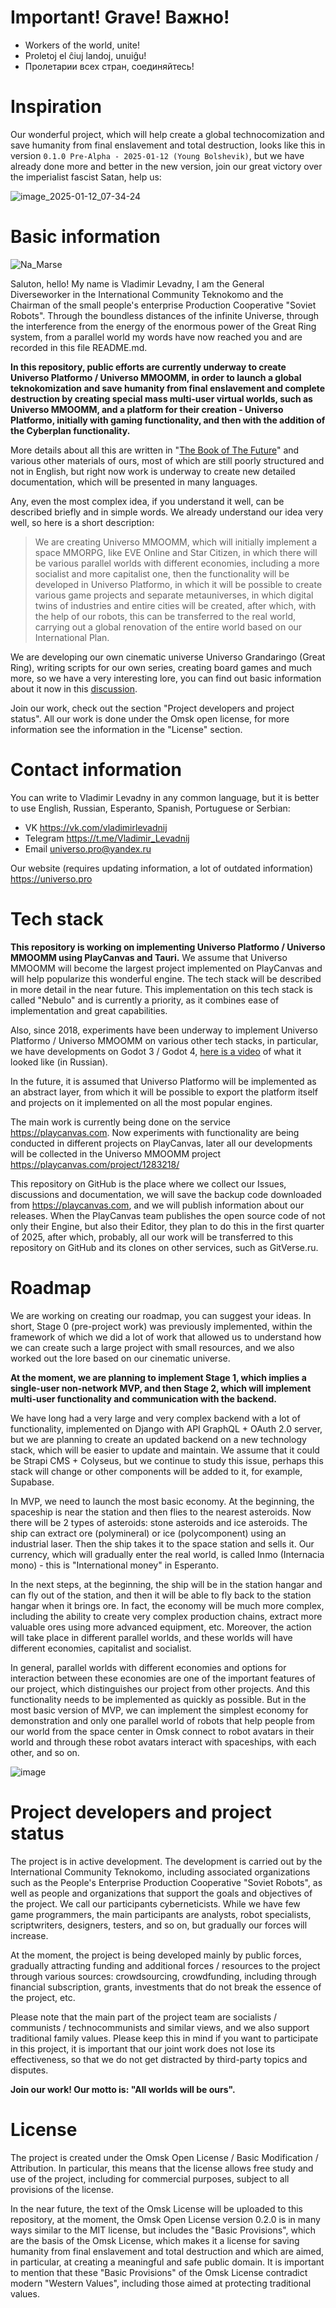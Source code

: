 # Important! Grave! Важно!

- Workers of the world, unite!
- Proletoj el ĉiuj landoj, unuiĝu!
- Пролетарии всех стран, соединяйтесь!

# Inspiration

Our wonderful project, which will help create a global technocomization and save humanity from final enslavement and total destruction, looks like this in version `0.1.0 Pre-Alpha - 2025-01-12 (Young Bolshevik)`, but we have already done more and better in the new version, join our great victory over the imperialist fascist Satan, help us:

![image_2025-01-12_07-34-24](https://github.com/user-attachments/assets/b8078dbf-7ce9-4782-b9e9-c6c907af95fe)

# Basic information

![Na_Marse](https://github.com/user-attachments/assets/631425b2-a181-40a1-a4fc-a7f66674b442)

Saluton, hello! My name is Vladimir Levadny, I am the General Diverseworker in the International Community Teknokomo and the Chairman of the small people's enterprise Production Cooperative "Soviet Robots". Through the boundless distances of the infinite Universe, through the interference from the energy of the enormous power of the Great Ring system, from a parallel world my words have now reached you and are recorded in this file README.md.

**In this repository, public efforts are currently underway to create Universo Platformo / Universo MMOOMM, in order to launch a global teknokomization and save humanity from final enslavement and complete destruction by creating special mass multi-user virtual worlds, such as Universo MMOOMM, and a platform for their creation - Universo Platformo, initially with gaming functionality, and then with the addition of the Cyberplan functionality.**

More details about all this are written in "[The Book of The Future](https://youtu.be/SqlBGAWyI6I)" and various other materials of ours, most of which are still poorly structured and not in English, but right now work is underway to create new detailed documentation, which will be presented in many languages.

Any, even the most complex idea, if you understand it well, can be described briefly and in simple words. We already understand our idea very well, so here is a short description:

> We are creating Universo MMOOMM, which will initially implement a space MMORPG, like EVE Online and Star Citizen, in which there will be various parallel worlds with different economies, including a more socialist and more capitalist one, then the functionality will be developed in Universo Platformo, in which it will be possible to create various game projects and separate metauniverses, in which digital twins of industries and entire cities will be created, after which, with the help of our robots, this can be transferred to the real world, carrying out a global renovation of the entire world based on our International Plan.

We are developing our own cinematic universe Universo Grandaringo (Great Ring), writing scripts for our own series, creating board games and much more, so we have a very interesting lore, you can find out basic information about it now in this [discussion](https://github.com/teknokomo/universo-platformo-nebulo/issues/11).

Join our work, check out the section "Project developers and project status". All our work is done under the Omsk open license, for more information see the information in the "License" section.

# Contact information

You can write to Vladimir Levadny in any common language, but it is better to use English, Russian, Esperanto, Spanish, Portuguese or Serbian:

- VK https://vk.com/vladimirlevadnij
- Telegram https://t.me/Vladimir_Levadnij
- Email universo.pro@yandex.ru
  
Our website (requires updating information, a lot of outdated information) https://universo.pro

# Tech stack

**This repository is working on implementing Universo Platformo / Universo MMOOMM using PlayCanvas and Tauri.** We assume that Universo MMOOMM will become the largest project implemented on PlayCanvas and will help popularize this wonderful engine. The tech stack will be described in more detail in the near future. This implementation on this tech stack is called "Nebulo" and is currently a priority, as it combines ease of implementation and great capabilities.

Also, since 2018, experiments have been underway to implement Universo Platformo / Universo MMOOMM on various other tech stacks, in particular, we have developments on Godot 3 / Godot 4, [here is a video](https://youtu.be/BbAEiScmxQo) of what it looked like (in Russian).

In the future, it is assumed that Universo Platformo will be implemented as an abstract layer, from which it will be possible to export the platform itself and projects on it implemented on all the most popular engines.

The main work is currently being done on the service https://playcanvas.com. Now experiments with functionality are being conducted in different projects on PlayCanvas, later all our developments will be collected in the Universo MMOOMM project https://playcanvas.com/project/1283218/

This repository on GitHub is the place where we collect our Issues, discussions and documentation, we will save the backup code downloaded from https://playcanvas.com, and we will publish information about our releases. When the PlayCanvas team publishes the open source code of not only their Engine, but also their Editor, they plan to do this in the first quarter of 2025, after which, probably, all our work will be transferred to this repository on GitHub and its clones on other services, such as GitVerse.ru.

# Roadmap

We are working on creating our roadmap, you can suggest your ideas. In short, Stage 0 (pre-project work) was previously implemented, within the framework of which we did a lot of work that allowed us to understand how we can create such a large project with small resources, and we also worked out the lore based on our cinematic universe.

**At the moment, we are planning to implement Stage 1, which implies a single-user non-network MVP, and then Stage 2, which will implement multi-user functionality and communication with the backend.**

We have long had a very large and very complex backend with a lot of functionality, implemented on Django with API GraphQL + OAuth 2.0 server, but we are planning to create an updated backend on a new technology stack, which will be easier to update and maintain. We assume that it could be Strapi CMS + Colyseus, but we continue to study this issue, perhaps this stack will change or other components will be added to it, for example, Supabase.

In MVP, we need to launch the most basic economy. At the beginning, the spaceship is near the station and then flies to the nearest asteroids. Now there will be 2 types of asteroids: stone asteroids and ice asteroids. The ship can extract ore (polymineral) or ice (polycomponent) using an industrial laser. Then the ship takes it to the space station and sells it. Our currency, which will gradually enter the real world, is called Inmo (Internacia mono) - this is "International money" in Esperanto.

In the next steps, at the beginning, the ship will be in the station hangar and can fly out of the station, and then it will be able to fly back to the station hangar when it brings ore. In fact, the economy will be much more complex, including the ability to create very complex production chains, extract more valuable ores using more advanced equipment, etc. Moreover, the action will take place in different parallel worlds, and these worlds will have different economies, capitalist and socialist.

In general, parallel worlds with different economies and options for interaction between these economies are one of the important features of our project, which distinguishes our project from other projects. And this functionality needs to be implemented as quickly as possible. But in the most basic version of MVP, we can implement the simplest economy for demonstration and only one parallel world of robots that help people from our world from the space center in Omsk connect to robot avatars in their world and through these robot avatars interact with spaceships, with each other, and so on.

![image](https://github.com/user-attachments/assets/7dc13957-24c6-428f-8135-745352d2422c)

# Project developers and project status

The project is in active development. The development is carried out by the International Community Teknokomo, including associated organizations such as the People's Enterprise Production Cooperative "Soviet Robots", as well as people and organizations that support the goals and objectives of the project. We call our participants cyberneticists. While we have few game programmers, the main participants are analysts, robot specialists, scriptwriters, designers, testers, and so on, but gradually our forces will increase.

At the moment, the project is being developed mainly by public forces, gradually attracting funding and additional forces / resources to the project through various sources: crowdsourcing, crowdfunding, including through financial subscription, grants, investments that do not break the essence of the project, etc.

Please note that the main part of the project team are socialists / communists / technocommunists and similar views, and we also support traditional family values. Please keep this in mind if you want to participate in this project, it is important that our joint work does not lose its effectiveness, so that we do not get distracted by third-party topics and disputes.

**Join our work! Our motto is: "All worlds will be ours".**

# License

The project is created under the Omsk Open License / Basic Modification / Attribution. In particular, this means that the license allows free study and use of the project, including for commercial purposes, subject to all provisions of the license.

In the near future, the text of the Omsk License will be uploaded to this repository, at the moment, the Omsk Open License version 0.2.0 is in many ways similar to the MIT license, but includes the "Basic Provisions", which are the basis of the Omsk License, which makes it a license for saving humanity from final enslavement and total destruction and which are aimed, in particular, at creating a meaningful and safe public domain. It is important to mention that these "Basic Provisions" of the Omsk License contradict modern "Western Values", including those aimed at protecting traditional values.

